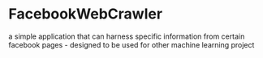FacebookWebCrawler
==================

a simple application that can harness specific information from certain facebook pages - designed to be used for other machine learning project

